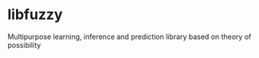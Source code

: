 libfuzzy
========

Multipurpose learning, inference and prediction library based on theory of possibility